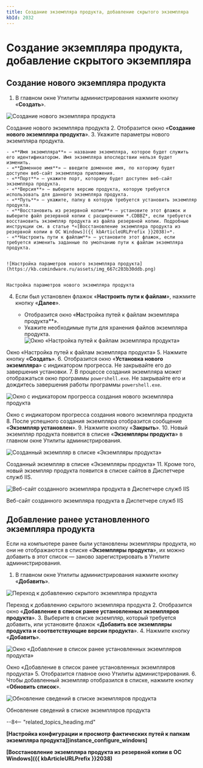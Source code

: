 ```yaml
---
title: Создание экземпляра продукта, добавление скрытого экземпляра
kbId: 2032
---
```


# Создание экземпляра продукта, добавление скрытого экземпляра

## Создание нового экземпляра продукта

1. В главном окне Утилиты администрирования нажмите кнопку «**Создать**».

![Создание нового экземпляра продукта](https://kb.comindware.ru/assets/img_667c1fbd52ce1.png)

Создание нового экземпляра продукта
2. Отобразится окно «**Создание нового экземпляра продукта**».
3. Укажите параметры нового экземпляра продукта.

	- «**Имя экземпляра**» — название экземпляра, которое будет служить его идентификатором. Имя экземпляра впоследствии нельзя будет изменить.
	- «**Доменное имя**» — введите доменное имя, по которому будет доступен веб-сайт экземпляра приложения.
	- «**Порт**» — укажите порт, которому будет доступен веб-сайт экземпляра продукта.
	- «**Версия**» — выберите версию продукта, которую требуется использовать для данного экземпляра продукта.
	- «**Путь**» — укажите, папку в которую требуется установить экземпляр продукта.
	- «**Восстановить из резервной копии**» — установите этот флажок и выберите файл резервной копии с расширением *.CDBBZ*, если требуется восстановить экземпляр продукта из файла резервной копии. Подробные инструкции см. в статье *«[Восстановление экземпляра продукта из резервной копии в ОС Windows]({{ kbArticleURLPrefix }}2038)»*.
	- «**Настроить пути к файлам**» — установите этот флажок, если требуется изменить заданные по умолчанию пути к файлам экземпляра продукта.

	
	![Настройка параметров нового экземпляра продукта](https://kb.comindware.ru/assets/img_667c203b30ddb.png)
	
	
	Настройка параметров нового экземпляра продукта
4. Если был установлен флажок «**Настроить пути к файлам**», нажмите кнопку «**Далее**».

	- Отобразится окно «**Н**астройка путей к файлам экземпляра продукта**».
	- Укажите необходимые пути для хранения файлов экземпляра продукта.
![Окно «Настройка путей к файлам экземпляра продукта»](https://kb.comindware.ru/assets/img_667c2061749ef.png)

Окно «Настройка путей к файлам экземпляра продукта»
5. Нажмите кнопку «**Создать**».
6. Отобразится окно «**Установка нового экземпляра**» с индикатором прогресса. Не закрывайте его до завершения установки.
7. В процессе создания экземпляра может отображаться окно программы `powershell.exe`. Не закрывайте его и дождитесь завершения работы программы `powershell.exe`.


![Окно с индикатором прогресса создания нового экземпляра продукта](https://kb.comindware.ru/assets/img_667c1c7173182.png)

Окно с индикатором прогресса создания нового экземпляра продукта
8. После успешного создания экземпляра отобразится сообщение «**Экземпляр установлен**».
9. Нажмите кнопку «**Закрыть**».
10. Новый экземпляр продукта появится в списке «**Экземпляры продукта**» в главном окне Утилиты администрирования.

![Созданный экземпляр в списке «Экземпляры продукта»](https://kb.comindware.ru/assets/img_667c21e9cc09c.png)

Созданный экземпляр в списке «Экземпляры продукта»
11. Кроме того, новый экземпляр продукта появится в списке сайтов в Диспетчере служб IIS.

![Веб-сайт созданного экземпляра продукта в Диспетчере служб IIS](https://kb.comindware.ru/assets/img_667c22156b5fb.png)

Веб-сайт созданного экземпляра продукта в Диспетчере служб IIS

## Добавление ранее установленного экземпляра продукта

Если на компьютере ранее были установлены экземпляры продукта, но они не отображаются в списке «**Экземпляры продукта**», их можно добавить в этот список — заново зарегистрировать в Утилите администрирования.

1. В главном окне Утилиты администрирования нажмите кнопку «**Добавить**».

![Переход к добавлению скрытого экземпляра продукта](https://kb.comindware.ru/assets/img_667c2236ebc31.png)

Переход к добавлению скрытого экземпляра продукта
2. Отобразится окно «**Добавление в список ранее установленных экземпляров продукта**».
3. Выберите в списке экземпляр, который требуется добавить, или установите флажок «**Добавить все экземпляры продукта и соответствующие версии продукта**».
4. Нажмите кнопку «**Добавить**».

![Окно «Добавление в список ранее установленных экземпляров продукта»](https://kb.comindware.ru/assets/img_667c227b84af9.png)

Окно «Добавление в список ранее установленных экземпляров продукта»
5. Отобразится главное окно Утилиты администрирования.
6. Чтобы добавленный экземпляр отобразился в списке, нажмите кнопку «**Обновить список**».


![Обновление сведений в списке экземпляров продукта](https://kb.comindware.ru/assets/img_667c238e8347c.png)

Обновление сведений в списке экземпляров продукта

--8<-- "related_topics_heading.md"

**[Настройка конфигурации и просмотр фактических путей к папкам экземпляра продукта][instance_configure_windows]**

**[Восстановление экземпляра продукта из резервной копии в ОС Windows]({{ kbArticleURLPrefix }}2038)**

